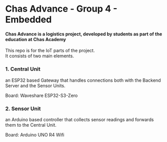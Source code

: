 # Chas Advance - Group 4 - Embedded

#### Chas Advance is a logistics project, developed by students as part of the education at Chas Academy  
  

This repo is for the IoT parts of the project.  
It consists of two main elements.  

### 1. Central Unit  
an ESP32 based Gateway that handles connections both with the Backend Server and the Sensor Units.  

Board: Waveshare ESP32-S3-Zero  


### 2. Sensor Unit  
an Arduino based controller that collects sensor readings and forwards them to the Central Unit.  

Board: Arduino UNO R4 Wifi  